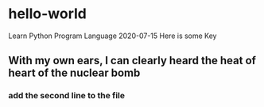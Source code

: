 # hello-world
Learn Python Program Language 2020-07-15
Here is some Key 
## With my own ears, I can clearly heard the heat of heart of the nuclear bomb
### add the second line to the file
